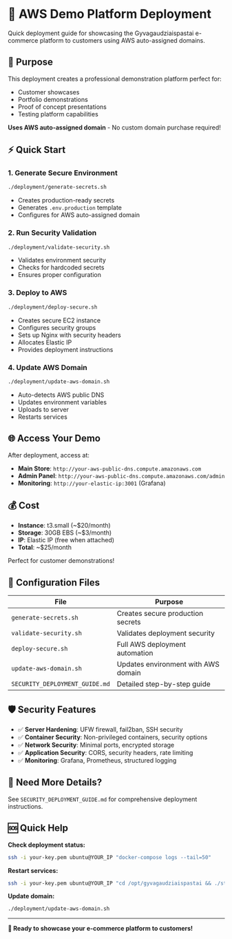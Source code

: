 # 🚀 AWS Demo Platform Deployment

Quick deployment guide for showcasing the Gyvagaudziaispastai e-commerce platform to customers using AWS auto-assigned domains.

## 🎯 Purpose

This deployment creates a professional demonstration platform perfect for:
- Customer showcases
- Portfolio demonstrations  
- Proof of concept presentations
- Testing platform capabilities

**Uses AWS auto-assigned domain** - No custom domain purchase required!

## ⚡ Quick Start

### 1. Generate Secure Environment
```bash
./deployment/generate-secrets.sh
```
- Creates production-ready secrets
- Generates `.env.production` template
- Configures for AWS auto-assigned domain

### 2. Run Security Validation  
```bash
./deployment/validate-security.sh
```
- Validates environment security
- Checks for hardcoded secrets
- Ensures proper configuration

### 3. Deploy to AWS
```bash
./deployment/deploy-secure.sh
```
- Creates secure EC2 instance
- Configures security groups
- Sets up Nginx with security headers
- Allocates Elastic IP
- Provides deployment instructions

### 4. Update AWS Domain
```bash
./deployment/update-aws-domain.sh
```
- Auto-detects AWS public DNS
- Updates environment variables
- Uploads to server
- Restarts services

## 🌐 Access Your Demo

After deployment, access at:
- **Main Store**: `http://your-aws-public-dns.compute.amazonaws.com`
- **Admin Panel**: `http://your-aws-public-dns.compute.amazonaws.com/admin`
- **Monitoring**: `http://your-elastic-ip:3001` (Grafana)

## 💰 Cost

- **Instance**: t3.small (~$20/month)
- **Storage**: 30GB EBS (~$3/month)  
- **IP**: Elastic IP (free when attached)
- **Total**: ~$25/month

Perfect for customer demonstrations!

## 🔧 Configuration Files

| File | Purpose |
|------|---------|
| `generate-secrets.sh` | Creates secure production secrets |
| `validate-security.sh` | Validates deployment security |
| `deploy-secure.sh` | Full AWS deployment automation |
| `update-aws-domain.sh` | Updates environment with AWS domain |
| `SECURITY_DEPLOYMENT_GUIDE.md` | Detailed step-by-step guide |

## 🛡️ Security Features

- ✅ **Server Hardening**: UFW firewall, fail2ban, SSH security
- ✅ **Container Security**: Non-privileged containers, security options  
- ✅ **Network Security**: Minimal ports, encrypted storage
- ✅ **Application Security**: CORS, security headers, rate limiting
- ✅ **Monitoring**: Grafana, Prometheus, structured logging

## 📖 Need More Details?

See `SECURITY_DEPLOYMENT_GUIDE.md` for comprehensive deployment instructions.

## 🆘 Quick Help

**Check deployment status:**
```bash
ssh -i your-key.pem ubuntu@YOUR_IP "docker-compose logs --tail=50"
```

**Restart services:**
```bash
ssh -i your-key.pem ubuntu@YOUR_IP "cd /opt/gyvagaudziaispastai && ./start-secure.sh"
```

**Update domain:**
```bash
./deployment/update-aws-domain.sh
```

---

**🎉 Ready to showcase your e-commerce platform to customers!**